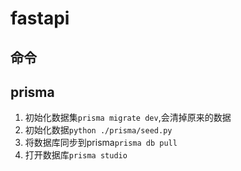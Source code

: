 # fastapi

## 命令


## prisma

1. 初始化数据集`prisma migrate dev`,会清掉原来的数据
2. 初始化数据`python ./prisma/seed.py`
3. 将数据库同步到prisma`prisma db pull`
4. 打开数据库`prisma studio`

